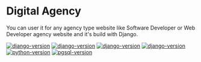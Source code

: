 # Digital Agency
You can user it for any agency type website like Software Developer or Web Developer agency website and it's build with Django.

[![django-version](https://img.shields.io/badge/HTML-v5-green)](https://www.w3.org/)
[![django-version](https://img.shields.io/badge/CSS-v3-green)](https://www.w3.org/)
[![django-version](https://img.shields.io/badge/Bootstrap-v4.5-blue)](https://getbootstrap.com/)
[![django-version](https://img.shields.io/badge/django-3.0.8-green)](https://www.djangoproject.com)
[![python-version](https://img.shields.io/badge/python-3.8-blue)](https://www.python.org)
[![pgsql-version](https://img.shields.io/badge/postgresql-12.3-orange)](https://www.postgresql.org)
